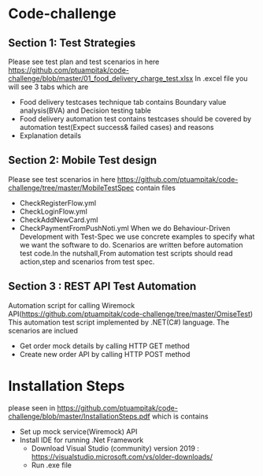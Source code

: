 # Code-challenge
## Section 1: Test Strategies
Please see test plan and test scenarios in here https://github.com/ptuampitak/code-challenge/blob/master/01_food_delivery_charge_test.xlsx
In .excel file you will see 3 tabs which are
 - Food delivery testcases technique tab contains Boundary value analysis(BVA) and Decision testing table 
 - Food delivery automation test contains testcases should be covered by automation test(Expect success& failed cases) and reasons
 - Explanation details
 
 ## Section 2: Mobile Test design
 Please see test scenarios in here https://github.com/ptuampitak/code-challenge/tree/master/MobileTestSpec contain files
  - CheckRegisterFlow.yml
  - CheckLoginFlow.yml
  - CheckAddNewCard.yml
  - CheckPaymentFromPushNoti.yml
When we do Behaviour-Driven Development with Test-Spec we use concrete examples to specify what we want the software to do. Scenarios are written before automation test code.In the nutshall,From automation test scripts should read action,step and scenarios from test spec.

## Section 3 : REST API Test Automation
Automation script for calling Wiremock API(https://github.com/ptuampitak/code-challenge/tree/master/OmiseTest)
This automation test script implemented by .NET(C#) language.
The scenarios are inclued
  - Get order mock details by calling HTTP GET method
  - Create new order API by calling HTTP POST method 

# Installation Steps
please seen in https://github.com/ptuampitak/code-challenge/blob/master/InstallationSteps.pdf which is contains
 - Set up mock service(Wiremock) API
 - Install IDE for running .Net Framework
    - Download Visual Studio (community) version 2019 : https://visualstudio.microsoft.com/vs/older-downloads/
    - Run .exe file
 
